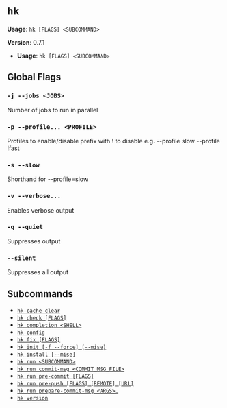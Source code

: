 # `hk`

**Usage**: `hk [FLAGS] <SUBCOMMAND>`

**Version**: 0.7.1

- **Usage**: `hk [FLAGS] <SUBCOMMAND>`

## Global Flags

### `-j --jobs <JOBS>`

Number of jobs to run in parallel

### `-p --profile... <PROFILE>`

Profiles to enable/disable prefix with ! to disable e.g. --profile slow --profile !fast

### `-s --slow`

Shorthand for --profile=slow

### `-v --verbose...`

Enables verbose output

### `-q --quiet`

Suppresses output

### `--silent`

Suppresses all output

## Subcommands

- [`hk cache clear`](/cli/cache/clear.md)
- [`hk check [FLAGS]`](/cli/check.md)
- [`hk completion <SHELL>`](/cli/completion.md)
- [`hk config`](/cli/config.md)
- [`hk fix [FLAGS]`](/cli/fix.md)
- [`hk init [-f --force] [--mise]`](/cli/init.md)
- [`hk install [--mise]`](/cli/install.md)
- [`hk run <SUBCOMMAND>`](/cli/run.md)
- [`hk run commit-msg <COMMIT_MSG_FILE>`](/cli/run/commit-msg.md)
- [`hk run pre-commit [FLAGS]`](/cli/run/pre-commit.md)
- [`hk run pre-push [FLAGS] [REMOTE] [URL]`](/cli/run/pre-push.md)
- [`hk run prepare-commit-msg <ARGS>…`](/cli/run/prepare-commit-msg.md)
- [`hk version`](/cli/version.md)
